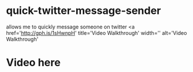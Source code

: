 # quick-twitter-message-sender
allows me to quickly message someone on twitter
<a href='http://gph.is/1sHwnpH' title='Video Walkthrough' width='' alt='Video Walkthrough' <H1>Video here<h1> 












